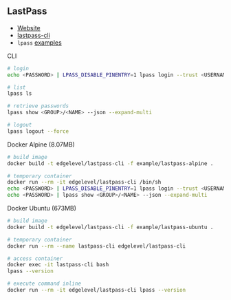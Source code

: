 ## LastPass

* [Website](https://www.lastpass.com)
* [lastpass-cli](https://github.com/lastpass/lastpass-cli)
* `lpass` [examples](../example/lpass-examples.txt)

CLI
```bash
# login
echo <PASSWORD> | LPASS_DISABLE_PINENTRY=1 lpass login --trust <USERNAME>

# list
lpass ls

# retrieve passwords
lpass show <GROUP>/<NAME> --json --expand-multi

# logout
lpass logout --force
```

Docker Alpine (8.07MB)
```bash
# build image
docker build -t edgelevel/lastpass-cli -f example/lastpass-alpine .

# temporary container
docker run --rm -it edgelevel/lastpass-cli /bin/sh
echo <PASSWORD> | LPASS_DISABLE_PINENTRY=1 lpass login --trust <USERNAME>
echo <PASSWORD> | lpass show <GROUP>/<NAME> --json --expand-multi
```

Docker Ubuntu (673MB)
```bash
# build image
docker build -t edgelevel/lastpass-cli -f example/lastpass-ubuntu .

# temporary container
docker run --rm --name lastpass-cli edgelevel/lastpass-cli

# access container
docker exec -it lastpass-cli bash
lpass --version

# execute command inline
docker run --rm -it edgelevel/lastpass-cli lpass --version
```
